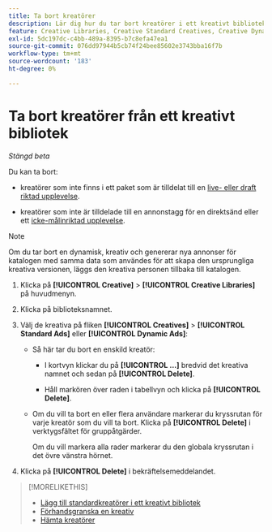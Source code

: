 ```yaml
---
title: Ta bort kreatörer
description: Lär dig hur du tar bort kreatörer i ett kreativt bibliotek.
feature: Creative Libraries, Creative Standard Creatives, Creative Dynamic Creatives
exl-id: 5dc197dc-c4bb-489a-8395-b7c8efa47ea1
source-git-commit: 076dd97944b5cb74f24bee85602e3743bba16f7b
workflow-type: tm+mt
source-wordcount: '183'
ht-degree: 0%

---
```


# Ta bort kreatörer från ett kreativt bibliotek

*Stängd beta*

Du kan ta bort:

* kreatörer som inte finns i ett paket som är tilldelat till en [live- eller draft](/help/creative/experiences/experience-about.md#experience-statuses-experience-statuses) [riktad upplevelse](/help/creative/experiences/experience-about.md).

* kreatörer som inte är tilldelade till en annonstagg för en direktsänd eller ett [icke-målinriktad upplevelse](/help/creative/experiences/experience-about.md).

>[!NOTE]
>
>Om du tar bort en dynamisk, kreativ och genererar nya annonser för katalogen med samma data som användes för att skapa den ursprungliga kreativa versionen, läggs den kreativa personen tillbaka till katalogen.

1. Klicka på **[!UICONTROL Creative]** > **[!UICONTROL Creative Libraries]** på huvudmenyn.

1. Klicka på biblioteksnamnet.

1. Välj de kreativa på fliken **[!UICONTROL Creatives]** > **[!UICONTROL Standard Ads]** eller **[!UICONTROL Dynamic Ads]**:

   * Så här tar du bort en enskild kreatör:

      * I kortvyn klickar du på **[!UICONTROL ...]** bredvid det kreativa namnet och sedan på **[!UICONTROL Delete]**.

      * Håll markören över raden i tabellvyn och klicka på **[!UICONTROL Delete]**.

   * Om du vill ta bort en eller flera användare markerar du kryssrutan för varje kreatör som du vill ta bort. Klicka på **[!UICONTROL Delete]** i verktygsfältet för gruppåtgärder.

     Om du vill markera alla rader markerar du den globala kryssrutan i det övre vänstra hörnet.

1. Klicka på **[!UICONTROL Delete]** i bekräftelsemeddelandet.

>[!MORELIKETHIS]
>
>* [Lägg till standardkreatörer i ett kreativt bibliotek](creative-add-standard.md)
>* [Förhandsgranska en kreativ](creative-preview.md)
>* [Hämta kreatörer](creative-download.md)
